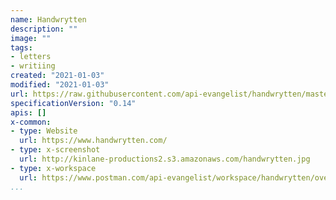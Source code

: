 ```yaml
---
name: Handwrytten
description: ""
image: ""
tags:
- letters
- writiing
created: "2021-01-03"
modified: "2021-01-03"
url: https://raw.githubusercontent.com/api-evangelist/handwrytten/master/apis.json
specificationVersion: "0.14"
apis: []
x-common:
- type: Website
  url: https://www.handwrytten.com/
- type: x-screenshot
  url: http://kinlane-productions2.s3.amazonaws.com/handwrytten.jpg
- type: x-workspace
  url: https://www.postman.com/api-evangelist/workspace/handwrytten/overview
...
```

